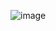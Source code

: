 ![image](https://user-images.githubusercontent.com/57319180/156704194-e7936cf6-a9a3-40bd-8cfd-efb5d26a447b.png)
